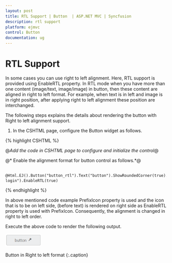 ```yaml
---
layout: post
title: RTL Support | Button  | ASP.NET MVC | Syncfusion
description: rtl support
platform: ejmvc
control: Button
documentation: ug
---
```


# RTL Support

In some cases you can use right to left alignment. Here, RTL support is provided using EnableRTL property. In RTL mode when you have more than one content (image/text, image/image) in button, then these content are aligned in right to left format. For example, when text is in left and image is in right position, after applying right to left alignment these position are interchanged.

The following steps explains the details about rendering the button with Right to left alignment support.

1. In the CSHTML page, configure the Button widget as follows.


{% highlight CSHTML %}

@*Add the code in CSHTML page to configure and initialize the control*@



  @* Enable the alignment format for button control as follows.*@

<div class="control">

        @Html.EJ().Button("button_rtl").Text("button").ShowRoundedCorner(true).Size(ButtonSize.Large).ContentType(ContentType.TextAndImage).PrefixIcon("e-login").EnableRTL(true)

</div>

{% endhighlight  %}

In above mentioned code example PrefixIcon property is used and the icon that is to be on left side, (before text) is rendered on right side as EnableRTL property is used with PrefixIcon.  Consequently, the alignment is changed in right to left order.

Execute the above code to render the following output.

![](RTL-Support_images/RTL-Support_img1.png)

Button in Right to left format
{:.caption}
